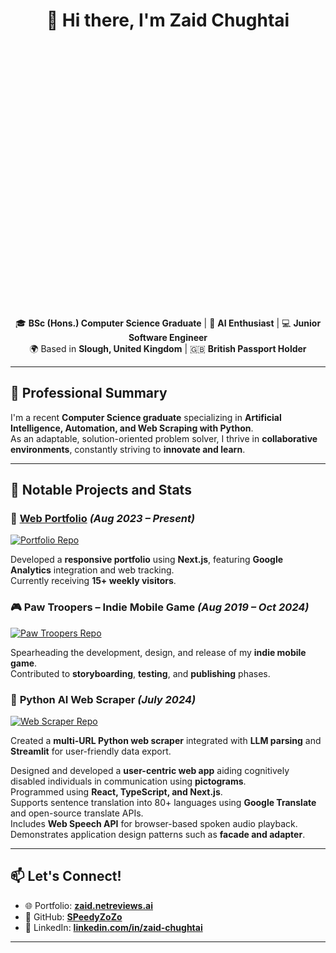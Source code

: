 <h1 align="center">👋 Hi there, I'm <strong>Zaid Chughtai</strong></h1>
<marquee>
<div style="display: flex; justify-content: center; align-items: center; margin: 20px; text-align: center;">
  <table style="border-collapse: collapse; width: auto; text-align: center;">
    <tr>
      <td style="padding: 10px;">
        <img src="https://github.com/user-attachments/assets/a776a311-6895-40dc-add9-e2fc3b209686" 
             alt="Me" 
             style="width: 256px; height: 256px; border-radius: 50%;">
      </td>
      <td style="padding: 10px;">
        <div>
          <img src="https://github-readme-stats.vercel.app/api/top-langs/?username=SPeedyZoZo&layout=compact&theme=transparent" 
               alt="Top Languages" 
               style="width: 300px;">
        </div>
        <div style="margin-top: 10px;">
          <a href="https://linkedin.com/in/zaid-chughtai-628b52222" style="text-decoration: none; color: #0073b1; font-size: 18px;">My LinkedIn</a>
        </div>
      </td>
    </tr>
  </table>
</div>
</marquee>



<p align="center">
  🎓 <strong>BSc (Hons.) Computer Science Graduate</strong> | 🧠 <strong>AI Enthusiast</strong> | 💻 <strong>Junior Software Engineer</strong><br>
  🌍 Based in <strong>Slough, United Kingdom</strong> | 🇬🇧 <strong>British Passport Holder</strong>
</p>

<hr>

<h2>🌟 Professional Summary</h2>

<p>
  I'm a recent <strong>Computer Science graduate</strong> specializing in <strong>Artificial Intelligence, Automation, and Web Scraping with Python</strong>.<br>
  As an adaptable, solution-oriented problem solver, I thrive in <strong>collaborative environments</strong>, constantly striving to <strong>innovate and learn</strong>.
</p>

<hr>

<h2>🔬 Notable Projects and Stats</h2>

<h3>🎨 <a href="https://zaid.netreviews.ai"><strong>Web Portfolio</strong></a> <em>(Aug 2023 – Present)</em></h3>
<a href="https://github.com/SPeedyZoZo/portfolio">
  <img src="https://github-readme-stats.vercel.app/api/pin/?username=SPeedyZoZo&repo=portfolio" alt="Portfolio Repo">
</a>
<p>
  Developed a <strong>responsive portfolio</strong> using <strong>Next.js</strong>, featuring <strong>Google Analytics</strong> integration and web tracking.<br>
  Currently receiving <strong>15+ weekly visitors</strong>.
</p>

<h3>🎮 <strong>Paw Troopers – Indie Mobile Game</strong> <em>(Aug 2019 – Oct 2024)</em></h3>
<a href="https://github.com/SPeedyZoZo/portfolio">
  <img src="https://github-readme-stats.vercel.app/api/pin/?username=SPeedyZoZo&repo=portfolio" alt="Paw Troopers Repo">
</a>
<p>
  Spearheading the development, design, and release of my <strong>indie mobile game</strong>.<br>
  Contributed to <strong>storyboarding</strong>, <strong>testing</strong>, and <strong>publishing</strong> phases.
</p>

<h3>🧠 <strong>Python AI Web Scraper</strong> <em>(July 2024)</em></h3>
<a href="https://github.com/SPeedyZoZo/web-scraper">
  <img src="https://github-readme-stats.vercel.app/api/pin/?username=SPeedyZoZo&repo=web-scraper" alt="Web Scraper Repo">
</a>
<p>
  Created a <strong>multi-URL Python web scraper</strong> integrated with <strong>LLM parsing</strong> and <strong>Streamlit</strong> for user-friendly data export.
</p>

<!-- <h3>🎯 <strong>VisualPromptBuilder</strong> <em>(April 2024)</em></h3>
<a href="https://github.com/SPeedyZoZo/VisualPromptBuilder-fyp">
  <img src="https://github-readme-stats.vercel.app/api/pin/?username=SPeedyZoZo&repo=VisualPromptBuilder-fyp" alt="VisualPromptBuilder Repo">
</a> -->
<p>
  Designed and developed a <strong>user-centric web app</strong> aiding cognitively disabled individuals in communication using <strong>pictograms</strong>.<br>
  Programmed using <strong>React, TypeScript, and Next.js</strong>.<br>
  Supports sentence translation into 80+ languages using <strong>Google Translate</strong> and open-source translate APIs.<br>
  Includes <strong>Web Speech API</strong> for browser-based spoken audio playback.<br>
  Demonstrates application design patterns such as <strong>facade and adapter</strong>.
</p>

<hr>

<h2>📫 Let's Connect!</h2>

<ul>
  <li>🌐 Portfolio: <a href="https://zaid.netreviews.ai"><strong>zaid.netreviews.ai</strong></a></li>
  <li>🐙 GitHub: <a href="https://github.com/SPeedyZoZo"><strong>SPeedyZoZo</strong></a></li>
  <li>💼 LinkedIn: <a href="https://linkedin.com/in/zaid-chughtai-628b52222"><strong>linkedin.com/in/zaid-chughtai</strong></a></li>
</ul>

<hr>
